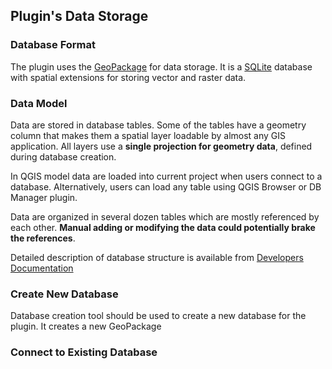## Plugin's Data Storage


### Database Format

The plugin uses the [GeoPackage](http://www.geopackage.org/spec/) for data storage. It is a [SQLite](http://www.sqlite.org/) database with spatial extensions for storing vector and raster data.


### Data Model

Data are stored in database tables. Some of the tables have a geometry column that makes them a spatial layer loadable by almost any GIS application. All layers use a **single projection for geometry data**, defined during database creation.

In QGIS model data are loaded into current project when users connect to a database. Alternatively, users can load any table using QGIS Browser or DB Manager plugin.

Data are organized in several dozen tables which are mostly referenced by each other. **Manual adding or modifying the data could potentially brake the references**.

Detailed description of database structure is available from [Developers Documentation](../dev/db_structure/db_structure.md)


### Create New Database

Database creation tool should be used to create a new database for the plugin. It creates a new GeoPackage 

### Connect to Existing Database